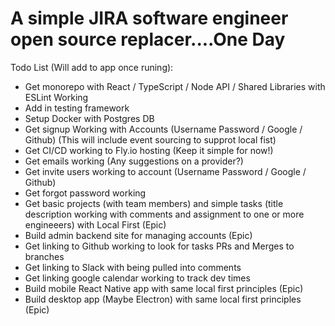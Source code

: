 # A simple JIRA software engineer open source replacer....One Day

Todo List (Will add to app once runing):

- Get monorepo with React / TypeScript / Node API / Shared Libraries with ESLint Working
- Add in testing framework
- Setup Docker with Postgres DB
- Get signup Working with Accounts (Username Password / Google / Github) (This will include event sourcing to supprot local fist)
- Get CI/CD working to Fly.io hosting (Keep it simple for now!)
- Get emails working (Any suggestions on a provider?)
- Get invite users working to account (Username Password / Google / Github)
- Get forgot password working
- Get basic projects (with team members) and simple tasks (title description working with comments and assignment to one or more engineeers) with Local First (Epic)
- Build admin backend site for managing accounts (Epic)
- Get linking to Github working to look for tasks PRs and Merges to branches
- Get linking to Slack with being pulled into comments
- Get linking google calendar working to track dev times
- Build mobile React Native app with same local first principles (Epic)
- Build desktop app (Maybe Electron) with same local first principles (Epic)
